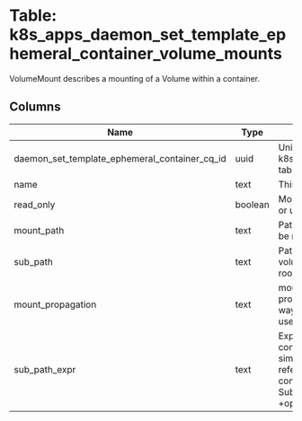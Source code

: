
# Table: k8s_apps_daemon_set_template_ephemeral_container_volume_mounts
VolumeMount describes a mounting of a Volume within a container.
## Columns
| Name        | Type           | Description  |
| ------------- | ------------- | -----  |
|daemon_set_template_ephemeral_container_cq_id|uuid|Unique CloudQuery ID of k8s_apps_daemon_set_template_ephemeral_containers table (FK)|
|name|text|This must match the Name of a Volume.|
|read_only|boolean|Mounted read-only if true, read-write otherwise (false or unspecified). Defaults to false. +optional|
|mount_path|text|Path within the container at which the volume should be mounted|
|sub_path|text|Path within the volume from which the container's volume should be mounted. Defaults to "" (volume's root). +optional|
|mount_propagation|text|mountPropagation determines how mounts are propagated from the host to container and the other way around. When not set, MountPropagationNone is used. This field is beta in 1.10. +optional|
|sub_path_expr|text|Expanded path within the volume from which the container's volume should be mounted. Behaves similarly to SubPath but environment variable references $(VAR_NAME) are expanded using the container's environment. Defaults to "" (volume's root). SubPathExpr and SubPath are mutually exclusive. +optional|
